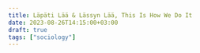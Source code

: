 ```yaml
---
title: Läpäti Lää & Lässyn Lää, This Is How We Do It
date: 2023-08-26T14:15:00+03:00
draft: true
tags: ["sociology"]
---
```


